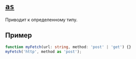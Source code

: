 # [`as`](../index.md)

Приводит к определенному типу.

## Пример

```ts
function myFetch(url: string, method: 'post' | 'get') {}
myFetch('http', method as 'post');
```
